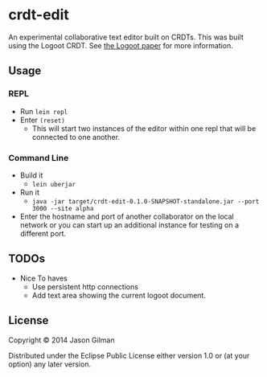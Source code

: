 # crdt-edit

An experimental collaborative text editor built on CRDTs. This was built using the Logoot CRDT. See [the Logoot paper](http://hal.archives-ouvertes.fr/docs/00/34/59/11/PDF/main.pdf) for more information.

## Usage

### REPL

  * Run `lein repl`
  * Enter `(reset)`
    * This will start two instances of the editor within one repl that will be connected to one another.

### Command Line

  * Build it
    * `lein uberjar`
  * Run it
    * `java -jar target/crdt-edit-0.1.0-SNAPSHOT-standalone.jar --port 3000 --site alpha`
  * Enter the hostname and port of another collaborator on the local network or you can start up an additional instance for testing on a different port.
  

## TODOs

  * Nice To haves
    * Use persistent http connections
    * Add text area showing the current logoot document.

## License

Copyright © 2014 Jason Gilman

Distributed under the Eclipse Public License either version 1.0 or (at
your option) any later version.
